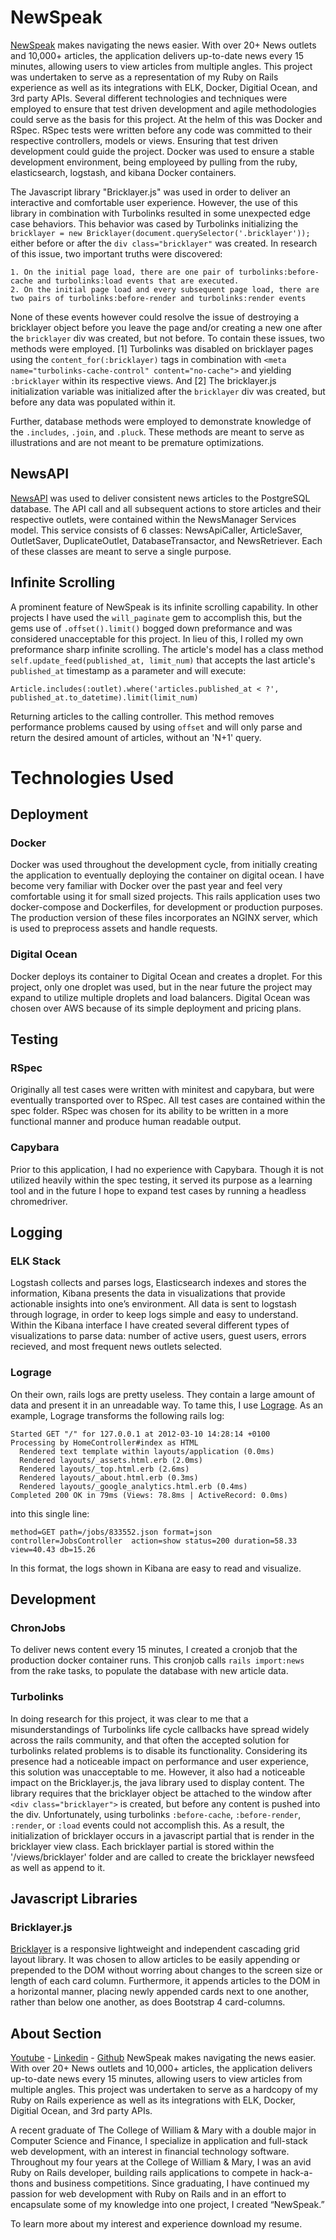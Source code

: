 # NewSpeak
[NewSpeak](http://www.thomasraddatz.com) makes navigating the news easier.  With over 20+ News outlets and 10,000+ articles, the application delivers up-to-date news every 15 minutes, allowing users to view articles from multiple angles. This project was undertaken to serve as a representation of my Ruby on Rails experience as well as its integrations with ELK, Docker, Digitial Ocean, and 3rd party APIs.  Several different technologies and techniques were employed to ensure that test driven development and agile methodologies could serve as the basis for this project. At the helm of this was Docker and RSpec. RSpec tests were written before any code was committed to their respective controllers, models or views. Ensuring that test driven development could guide the project. Docker was used to ensure a stable development environment, being employeed by pulling from the ruby, elasticsearch, logstash, and kibana Docker containers.

The Javascript library "Bricklayer.js" was used in order to deliver an interactive and comfortable user experience. However, the use of this library in combination with Turbolinks resulted in some unexpected edge case behaviors. This behavior was cased by Turbolinks initializing the `bricklayer = new Bricklayer(document.querySelector('.bricklayer'));` either before or after the `div class="bricklayer"` was created.  In research of this issue, two important truths were discovered:
```
1. On the initial page load, there are one pair of turbolinks:before-cache and turbolinks:load events that are executed.
2. On the initial page load and every subsequent page load, there are two pairs of turbolinks:before-render and turbolinks:render events
```
None of these events however could resolve the issue of destroying a bricklayer object before you leave the page and/or creating a new one after the `bricklayer` div was created, but not before.  To contain these issues, two methods were employed. [1] Turbolinks was disabled on bricklayer pages using the `content_for(:bricklayer)` tags in combination with `<meta name="turbolinks-cache-control" content="no-cache">` and yielding `:bricklayer` within its respective views. And [2] The bricklayer.js initialization variable was initialized after the `bricklayer` div was created, but before any data was populated within it.

Further, database methods were employed to demonstrate knowledge of the `.includes`, `.join`, and `.pluck`.  These methods are meant to serve as illustrations and are not meant to be premature optimizations.

## NewsAPI
[NewsAPI](https://newsapi.org/) was used to deliver consistent news articles to the PostgreSQL database. The API call and all subsequent actions to store articles and their respective outlets, were contained within the NewsManager Services model.  This service consists of 6 classes: NewsApiCaller, ArticleSaver, OutletSaver, DuplicateOutlet, DatabaseTransactor, and NewsRetriever. Each of these classes are meant to serve a single purpose.

## Infinite Scrolling
A prominent feature of NewSpeak is its infinite scrolling capability.  In other projects I have used the ```will_paginate``` gem to accomplish this, but the gems use of  ```.offset().limit()``` bogged down preformance and was considered unacceptable for this project. In lieu of this, I rolled my own preformance sharp infinite scrolling.  The article's model has a class method ```self.update_feed(published_at, limit_num)``` that accepts the last article's ```published_at``` timestamp as a parameter and will execute:
```
Article.includes(:outlet).where('articles.published_at < ?', published_at.to_datetime).limit(limit_num)
```
Returning articles to the calling controller.  This method removes performance problems caused by using ```offset``` and will only parse and return the desired amount of articles, without an 'N+1' query.

# Technologies Used
## Deployment
### Docker
Docker was used throughout the development cycle, from initially creating the application to eventually deploying the container on digital ocean.  I have become very familiar with Docker over the past year and feel very comfortable using it for small sized projects. This rails application uses two docker-compose and Dockerfiles, for development or production purposes.  The production version of these files incorporates an NGINX server, which is used to preprocess assets and handle requests.

### Digital Ocean
Docker deploys its container to Digital Ocean and creates a droplet.  For this project, only one droplet was used, but in the near future the project may expand to utilize multiple droplets and load balancers.  Digital Ocean was chosen over AWS because of its simple deployment and pricing plans.  

## Testing
### RSpec
Originally all test cases were written with minitest and capybara, but were eventually transported over to RSpec. All test cases are contained within the spec folder. RSpec was chosen for its ability to be written in a more functional manner and produce human readable output.

### Capybara
Prior to this application, I had no experience with Capybara.  Though it is not utilized heavily within the spec testing, it served its purpose as a learning tool and in the future I hope to expand test cases by running a headless chromedriver.

## Logging
### ELK Stack  
Logstash collects and parses logs, Elasticsearch indexes and stores the information, Kibana presents the data in visualizations that provide actionable insights into one’s environment. All data is sent to logstash through lograge, in order to keep logs simple and easy to understand.  Within the Kibana interface I have created several different types of visualizations to parse data: number of active users, guest users, errors recieved, and most frequent news outlets selected.

### Lograge
On their own, rails logs are pretty useless.  They contain a large amount of data and present it in an unreadable way.  To tame this, I use [Lograge](https://github.com/roidrage/lograge).  As an example, Lograge transforms the following rails log:
```
Started GET "/" for 127.0.0.1 at 2012-03-10 14:28:14 +0100
Processing by HomeController#index as HTML
  Rendered text template within layouts/application (0.0ms)
  Rendered layouts/_assets.html.erb (2.0ms)
  Rendered layouts/_top.html.erb (2.6ms)
  Rendered layouts/_about.html.erb (0.3ms)
  Rendered layouts/_google_analytics.html.erb (0.4ms)
Completed 200 OK in 79ms (Views: 78.8ms | ActiveRecord: 0.0ms)
```
into this single line:
```
method=GET path=/jobs/833552.json format=json controller=JobsController  action=show status=200 duration=58.33 view=40.43 db=15.26
```
In this format, the logs shown in Kibana are easy to read and visualize.

## Development
### ChronJobs
To deliver news content every 15 minutes, I created a cronjob that the production docker container runs.  This cronjob calls ```rails import:news``` from the rake tasks, to populate the database with new article data.  

### Turbolinks
In doing research for this project, it was clear to me that a misunderstandings of Turbolinks life cycle callbacks have spread widely across the rails community, and that often the accepted solution for turbolinks related problems is to disable its functionality. Considering its presence had a noticeable impact on performance and user experience, this solution was unacceptable to me.  However, it also had a noticeable impact on the Bricklayer.js, the java library used to display content.  The library requires that the bricklayer object be attached to the window after ```<div class="bricklayer">```   is created, but before any content is pushed into the div.  Unfortunately, using turbolinks ```:before-cache```, ```:before-render```, ```:render```, or ```:load``` events could not accomplish this. As a result, the initialization of bricklayer occurs in a javascript partial that is render in the bricklayer view class. Each bricklayer partial is stored within the '/views/bricklayer' folder and are called to create the bricklayer newsfeed as well as append to it.  

## Javascript Libraries
### Bricklayer.js
[Bricklayer](https://github.com/ademilter/bricklayer) is a responsive lightweight and independent cascading grid layout library.  It was chosen to allow articles to be easily appending or prepended to the DOM without worring about changes to the screen size or length of each card column. Furthermore, it appends articles to the DOM in a horizontal manner, placing newly appended cards next to one another, rather than below one another, as does Bootstrap 4 card-columns.

## About Section
[Youtube](https://www.youtube.com/channel/UC3OhPHBA5fj0JPSBoLxjoHw) - [Linkedin](https://www.linkedin.com/in/thomas-raddatz-2432949b/) - [Github](https://github.com/tnraddatz)
NewSpeak makes navigating the news easier.  With over 20+ News outlets and 10,000+ articles, the application delivers up-to-date news every 15 minutes, allowing users to view articles from multiple angles. This project was undertaken to serve as a hardcopy of my Ruby on Rails experience as well as its integrations with ELK, Docker, Digitial Ocean, and 3rd party APIs.

A recent graduate of The College of William & Mary with a double major in Computer Science and Finance, I specialize in application and full-stack web development, with an interest in financial technology software. Throughout my four years at the College of William & Mary, I was an avid Ruby on Rails developer, building rails applications to compete in hack-a-thons and business competitions. Since graduating, I have continued my passion for web development with Ruby on Rails and in an effort to encapsulate some of my knowledge  into one project, I created “NewSpeak.”  

To learn more about my interest and experience download my resume. 
